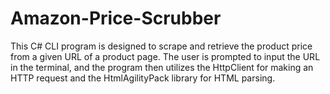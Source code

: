 # Amazon-Price-Scrubber
This C# CLI program is designed to scrape and retrieve the product price from a given URL of a product page. The user is prompted to input the URL in the terminal, and the program then utilizes the HttpClient for making an HTTP request and the HtmlAgilityPack library for HTML parsing.
